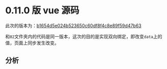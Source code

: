 # 0.11.0 版 vue 源码

此次的版本为：[b1654d5e024b523650c60df8f4c8e89f59d47b63](https://github.com/vuejs/vue/tree/b1654d5e024b523650c60df8f4c8e89f59d47b63)

和`02`文件夹内的代码是同一版本，这次的目的是实现双向绑定，即改变`data`上的值，页面上同步发生改变。

## 分析




